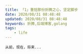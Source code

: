 ```yaml
---
title: 「1」重拾那份折腾之心，坚定脚步
date: 2020/08/31 08:48:48
updated: 2020/08/31 08:48:48
keywords: 折腾,后端博客,golang
tags:
    - life
---
```


    从前，现在，将来...